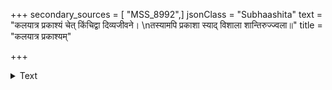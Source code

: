 +++
secondary_sources = [ "MSS_8992",]
jsonClass = "Subhaashita"
text = "कलयात्र प्रकाश्यं चेत् किंचिद्वा दिव्यजीवने।  \nतस्यामपि प्रकाशा स्याद् विशाला शान्तिरुज्ज्वला॥"
title = "कलयात्र प्रकाश्यम्"

+++

<details><summary>Text</summary>

कलयात्र प्रकाश्यं चेत् किंचिद्वा दिव्यजीवने।  
तस्यामपि प्रकाशा स्याद् विशाला शान्तिरुज्ज्वला॥
</details>
